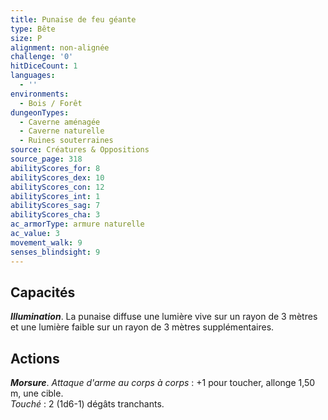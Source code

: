 ```yaml
---
title: Punaise de feu géante
type: Bête
size: P
alignment: non-alignée
challenge: '0'
hitDiceCount: 1
languages:
  - ''
environments:
  - Bois / Forêt
dungeonTypes:
  - Caverne aménagée
  - Caverne naturelle
  - Ruines souterraines
source: Créatures & Oppositions
source_page: 318
abilityScores_for: 8
abilityScores_dex: 10
abilityScores_con: 12
abilityScores_int: 1
abilityScores_sag: 7
abilityScores_cha: 3
ac_armorType: armure naturelle
ac_value: 3
movement_walk: 9
senses_blindsight: 9
---
```

## Capacités
_**Illumination**_. La punaise diffuse une lumière vive sur un rayon de 3 mètres et une lumière faible sur un rayon de 3 mètres supplémentaires.

## Actions
_**Morsure**_. _Attaque d'arme au corps à corps_ : +1 pour toucher, allonge 1,50 m, une cible.  
_Touché_ : 2 (1d6-1) dégâts tranchants.
